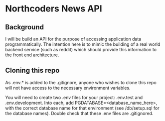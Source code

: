 # Northcoders News API

## Background

I will be build an API for the purpose of accessing application data programmatically. The intention here is to mimic the building of a real world backend service (such as reddit) which should provide this information to the front end architecture.

## Cloning this repo

As .env.\* is added to the .gitignore, anyone who wishes to clone this repo will not have access to the necessary environment variables.

You will need to create two .env files for your project: .env.test and .env.development. Into each, add PGDATABASE=<database_name_here>, with the correct database name for that environment (see /db/setup.sql for the database names). Double check that these .env files are .gitignored.
